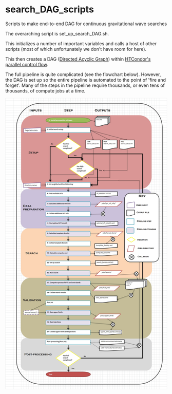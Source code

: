# search_DAG_scripts
Scripts to make end-to-end DAG for continuous gravitational wave searches

The overarching script is set_up_search_DAG.sh. 

This initializes a number of important variables and calls a host of other scripts (most of which unfortunately we don't have room for here).

This then creates a DAG (<a href="https://en.wikipedia.org/wiki/Directed_acyclic_graph">Directed Acyclic Graph</a>) within <a href="https://research.cs.wisc.edu/htcondor/">HTCondor's parallel control flow</a>.

The full pipeline is quite complicated (see the flowchart below). However, the DAG is set up so the entire pipeline is automated to the point of 'fire and forget'. Many of the steps in the pipeline require thousands, or even tens of thousands, of compute jobs at a time.

<img src="https://github.com/RaInta/search_DAG_scripts/blob/master/BOTR_flowchart20131212.jpg" width="600">
